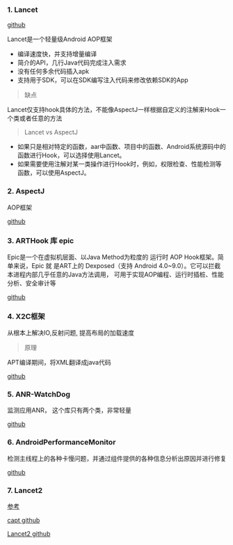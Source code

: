 

### 1. Lancet

[github](https://github.com/eleme/lancet)

Lancet是一个轻量级Android AOP框架

* 编译速度快，并支持增量编译
* 简介的API，几行Java代码完成注入需求
* 没有任何多余代码插入apk
* 支持用于SDK，可以在SDK编写注入代码来修改依赖SDK的App

> 缺点

Lancet仅支持hook具体的方法，不能像AspectJ一样根据自定义的注解来Hook一个类或者任意的方法


> Lancet vs AspectJ

* 如果只是相对特定的函数，aar中函数、项目中的函数、Android系统源码中的函数进行Hook，可以选择使用Lancet。
* 如果需要使用注解对某一类操作进行Hook时，例如，权限检查、性能检测等函数，可以使用AspectJ。


### 2. AspectJ
AOP框架

[github](https://github.com/HujiangTechnology/gradle_plugin_android_aspectjx)





### 3. ARTHook 库 epic
Epic是一个在虚拟机层面、以Java Method为粒度的 运行时 AOP Hook框架。简单来说，Epic 就
是ART上的 Dexposed（支持 Android 4.0~9.0）。它可以拦截本进程内部几乎任意的Java方法调用，
可用于实现AOP编程、运行时插桩、性能分析、安全审计等

[github](https://github.com/tiann/epic)

### 4. X2C框架

从根本上解决IO,反射问题, 提高布局的加载速度

> 原理

APT编译期间，将XML翻译成java代码

 [github](https://github.com/iReaderAndroid/X2C/)



### 5. ANR-WatchDog

   监测应用ANR， 这个库只有两个类，非常轻量

  [github](https://github.com/SalomonBrys/ANR-WatchDog)





### 6. AndroidPerformanceMonitor
检测主线程上的各种卡慢问题，并通过组件提供的各种信息分析出原因并进行修复

[github](https://github.com/markzhai/AndroidPerformanceMonitor)


### 7. Lancet2

[参考](https://www.jianshu.com/p/659ba47dc9e6)

[capt github](https://github.com/CoffeePartner/capt)

[Lancet2 github](https://github.com/CoffeePartner/Lancet)
